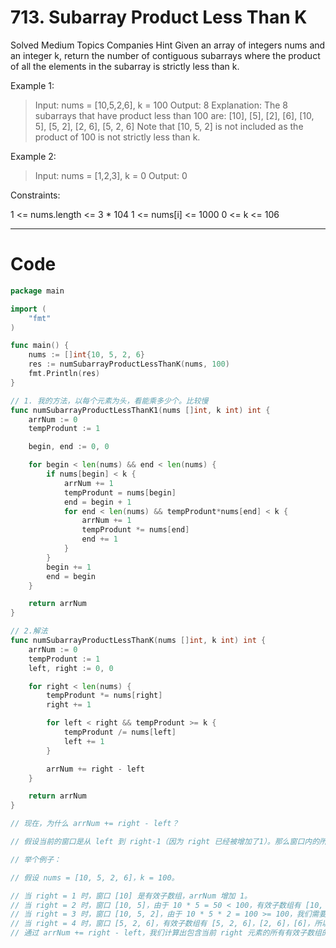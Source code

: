 # 713. Subarray Product Less Than K
Solved
Medium
Topics
Companies
Hint
Given an array of integers nums and an integer k, return the number of contiguous subarrays where the product of all the elements in the subarray is strictly less than k.


Example 1:
> Input: nums = [10,5,2,6], k = 100
Output: 8
Explanation: The 8 subarrays that have product less than 100 are:
[10], [5], [2], [6], [10, 5], [5, 2], [2, 6], [5, 2, 6]
Note that [10, 5, 2] is not included as the product of 100 is not strictly less than k.

Example 2:
> Input: nums = [1,2,3], k = 0
Output: 0

Constraints:

1 <= nums.length <= 3 * 104
1 <= nums[i] <= 1000
0 <= k <= 106

---

# Code
```go
package main

import (
	"fmt"
)

func main() {
	nums := []int{10, 5, 2, 6}
	res := numSubarrayProductLessThanK(nums, 100)
	fmt.Println(res)
}

// 1. 我的方法，以每个元素为头，看能乘多少个。比较慢
func numSubarrayProductLessThanK1(nums []int, k int) int {
	arrNum := 0
	tempProdunt := 1

	begin, end := 0, 0

	for begin < len(nums) && end < len(nums) {
		if nums[begin] < k {
			arrNum += 1
			tempProdunt = nums[begin]
			end = begin + 1
			for end < len(nums) && tempProdunt*nums[end] < k {
				arrNum += 1
				tempProdunt *= nums[end]
				end += 1
			}
		}
		begin += 1
		end = begin
	}

	return arrNum
}

// 2.解法
func numSubarrayProductLessThanK(nums []int, k int) int {
	arrNum := 0
	tempProdunt := 1
	left, right := 0, 0

	for right < len(nums) {
		tempProdunt *= nums[right]
		right += 1

		for left < right && tempProdunt >= k {
			tempProdunt /= nums[left]
			left += 1
		}

		arrNum += right - left
	}

	return arrNum
}

// 现在，为什么 arrNum += right - left？

// 假设当前的窗口是从 left 到 right-1（因为 right 已经被增加了1）。那么窗口内的所有子数组都是有效的子数组。具体来说，包含 right-1 位置元素的子数组个数等于 right - left。

// 举个例子：

// 假设 nums = [10, 5, 2, 6]，k = 100。

// 当 right = 1 时，窗口 [10] 是有效子数组，arrNum 增加 1。
// 当 right = 2 时，窗口 [10, 5]，由于 10 * 5 = 50 < 100，有效子数组有 [10, 5] 和 [5]，所以 arrNum 增加 2。
// 当 right = 3 时，窗口 [10, 5, 2]，由于 10 * 5 * 2 = 100 >= 100，我们需要移动 left 使乘积小于 100，新的窗口为 [5, 2]，有效子数组有 [5, 2]，[2]，所以 arrNum 增加 2。
// 当 right = 4 时，窗口 [5, 2, 6]，有效子数组有 [5, 2, 6]，[2, 6]，[6]，所以 arrNum 增加 3。
// 通过 arrNum += right - left，我们计算出包含当前 right 元素的所有有效子数组的数量，并将其累加到 arrNum 中。
```